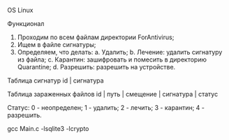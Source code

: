 OS Linux

Функционал

1. Проходим по всем файлам директории ForAntivirus;
2. Ищем в файле сигнатуры;
3. Определяем, что делать:
  a. Удалить;
  b. Лечение: удалить сигнатуру из файла;
  c. Карантин: зашифровать и помесить в директорию Quarantine;
  d. Разрешить: разрешить на устройстве.

Таблица сигнатур 
id | сигнатура

Таблица зараженных файлов 
id | путь | смещение | сигнатура | статус

Статус: 
0 - неопределен;
1 - удалить;
2 - лечить; 
3 - карантин; 
4 - разрешить.

gcc Main.c -lsqlite3 -lcrypto
